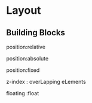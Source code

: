 # Layout

## Building Blocks


position:relative

position:absolute

position:fixed

z-index  :  overLapping eLements

floating :float
